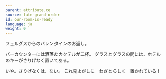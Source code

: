 ```yaml
---
parent: attribute.ce
source: fate-grand-order
id: our-room-is-ready
language: ja
weight: 0
---
```


フェルグスからのバレンタインのお返し。

バーカウンターには洒落たカクテルが二杯。
グラスとグラスの間には、ホテルのキーがさりげなく置いてある。

いや。さりげなくは、ない。
これ見よがしに　わざとらしく　置かれている！
